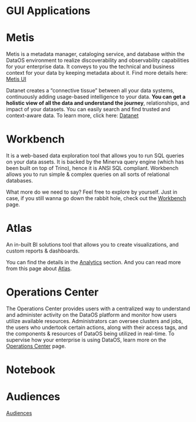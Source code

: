 # **GUI Applications**

# **Metis**

Metis is a metadata manager, cataloging service, and database within the DataOS environment to realize discoverability and observability capabilities for your enterprise data. It conveys to you the technical and business context for your data by keeping metadata about it. Find more details here:
[Metis UI](../../../Ontology/Metis/Metis%20UI.md) 

Datanet creates a “connective tissue” between all your data systems, continuously adding usage-based intelligence to your data. **You can get a holistic view of all the data and understand the journey**, relationships, and impact of your datasets. You can easily search and find trusted and context-aware data. To learn more, click here:
[Datanet](GUI%20Applications/Datanet.md)

# **Workbench**

It is a web-based data exploration tool that allows you to run SQL queries on your data assets. It is backed by the Minerva query engine (which has been built on top of Trino), hence it is ANSI SQL compliant. Workbench allows you to run simple & complex queries on all sorts of relational databases.

What more do we need to say? Feel free to explore by yourself. Just in case, if you still wanna go down the rabbit hole, check out the 
[Workbench](GUI%20Applications/Workbench.md) page.

# **Atlas**

An in-built BI solutions tool that allows you to create visualizations, and custom reports & dashboards.

You can find the details in the [Analytics](../../../Analytics.md) section. And you can read more from this page about
[Atlas](GUI%20Applications/Atlas.md).

# **Operations Center**

The Operations Center provides users with a centralized way to understand and administer activity on the DataOS platform and monitor how users utilize available resources. Administrators can oversee clusters and jobs, the users who undertook certain actions, along with their access tags, and the components & resources of DataOS being utilized in real-time. To supervise how your enterprise is using DataOS, learn more on the [Operations Center](GUI%20Applications/Operations%20Center.md) page.

# **Notebook**

# **Audiences**

[Audiences](../../../Data%20Apps/Audiences.md)